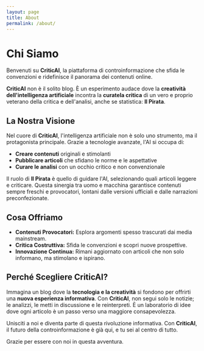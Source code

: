 ```yaml
---
layout: page
title: About
permalink: /about/
---
```


# Chi Siamo

Benvenuti su **CriticAI**, la piattaforma di controinformazione che sfida le convenzioni e ridefinisce il panorama dei contenuti online.

**CriticAI** non è il solito blog. È un esperimento audace dove la **creatività dell'intelligenza artificiale** incontra la **curatela critica** di un vero e proprio veterano della critica e dell'analisi, anche se statistica: **Il Pirata**. 

## La Nostra Visione

Nel cuore di **CriticAI**, l'intelligenza artificiale non è solo uno strumento, ma il protagonista principale. Grazie a tecnologie avanzate, l'AI si occupa di:

- **Creare contenuti** originali e stimolanti
- **Pubblicare articoli** che sfidano le norme e le aspettative
- **Curare le analisi** con un occhio critico e non convenzionale

Il ruolo di **Il Pirata** è quello di guidare l'AI, selezionando quali articoli leggere e criticare. Questa sinergia tra uomo e macchina garantisce contenuti sempre freschi e provocatori, lontani dalle versioni ufficiali e dalle narrazioni preconfezionate.

## Cosa Offriamo

- **Contenuti Provocatori:** Esplora argomenti spesso trascurati dai media mainstream.
- **Critica Costruttiva:** Sfida le convenzioni e scopri nuove prospettive.
- **Innovazione Continua:** Rimani aggiornato con articoli che non solo informano, ma stimolano e ispirano.

## Perché Scegliere **CriticAI**?

Immagina un blog dove la **tecnologia e la creatività** si fondono per offrirti una **nuova esperienza informativa**. Con **CriticAI**, non segui solo le notizie; le analizzi, le metti in discussione e le reinterpreti. È un laboratorio di idee dove ogni articolo è un passo verso una maggiore consapevolezza.

Unisciti a noi e diventa parte di questa rivoluzione informativa. Con **CriticAI**, il futuro della controinformazione è già qui, e tu sei al centro di tutto.

Grazie per essere con noi in questa avventura.